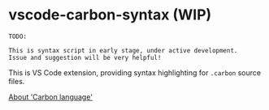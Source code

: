 # vscode-carbon-syntax (WIP)
```
TODO: 

This is syntax script in early stage, under active development. 
Issue and suggestion will be very helpful!
```

This is VS Code extension, providing syntax highlighting for `.carbon` source files.

[About 'Carbon language'](https://github.com/carbon-language/carbon-lang)

